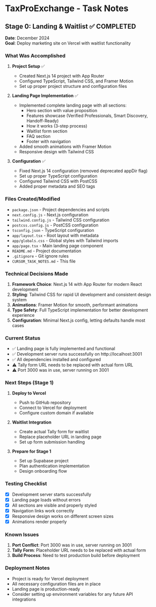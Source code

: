 # TaxProExchange - Task Notes

## Stage 0: Landing & Waitlist ✅ COMPLETED

**Date**: December 2024  
**Goal**: Deploy marketing site on Vercel with waitlist functionality

### What Was Accomplished

1. **Project Setup** ✅
   - Created Next.js 14 project with App Router
   - Configured TypeScript, Tailwind CSS, and Framer Motion
   - Set up proper project structure and configuration files

2. **Landing Page Implementation** ✅
   - Implemented complete landing page with all sections:
     - Hero section with value proposition
     - Features showcase (Verified Professionals, Smart Discovery, Handoff-Ready)
     - How it works (3-step process)
     - Waitlist form section
     - FAQ section
     - Footer with navigation
   - Added smooth animations with Framer Motion
   - Responsive design with Tailwind CSS

3. **Configuration** ✅
   - Fixed Next.js 14 configuration (removed deprecated appDir flag)
   - Set up proper TypeScript configuration
   - Configured Tailwind CSS with PostCSS
   - Added proper metadata and SEO tags

### Files Created/Modified

- `package.json` - Project dependencies and scripts
- `next.config.js` - Next.js configuration
- `tailwind.config.js` - Tailwind CSS configuration
- `postcss.config.js` - PostCSS configuration
- `tsconfig.json` - TypeScript configuration
- `app/layout.tsx` - Root layout with metadata
- `app/globals.css` - Global styles with Tailwind imports
- `app/page.tsx` - Main landing page component
- `README.md` - Project documentation
- `.gitignore` - Git ignore rules
- `CURSOR_TASK_NOTES.md` - This file

### Technical Decisions Made

1. **Framework Choice**: Next.js 14 with App Router for modern React development
2. **Styling**: Tailwind CSS for rapid UI development and consistent design system
3. **Animations**: Framer Motion for smooth, performant animations
4. **Type Safety**: Full TypeScript implementation for better development experience
5. **Configuration**: Minimal Next.js config, letting defaults handle most cases

### Current Status

- ✅ Landing page is fully implemented and functional
- ✅ Development server runs successfully on http://localhost:3001
- ✅ All dependencies installed and configured
- ⚠️ Tally form URL needs to be replaced with actual form URL
- ⚠️ Port 3000 was in use, server running on 3001

### Next Steps (Stage 1)

1. **Deploy to Vercel**
   - Push to GitHub repository
   - Connect to Vercel for deployment
   - Configure custom domain if available

2. **Waitlist Integration**
   - Create actual Tally form for waitlist
   - Replace placeholder URL in landing page
   - Set up form submission handling

3. **Prepare for Stage 1**
   - Set up Supabase project
   - Plan authentication implementation
   - Design onboarding flow

### Testing Checklist

- [x] Development server starts successfully
- [x] Landing page loads without errors
- [x] All sections are visible and properly styled
- [x] Navigation links work correctly
- [x] Responsive design works on different screen sizes
- [x] Animations render properly

### Known Issues

1. **Port Conflict**: Port 3000 was in use, server running on 3001
2. **Tally Form**: Placeholder URL needs to be replaced with actual form
3. **Build Process**: Need to test production build before deployment

### Deployment Notes

- Project is ready for Vercel deployment
- All necessary configuration files are in place
- Landing page is production-ready
- Consider setting up environment variables for any future API integrations
